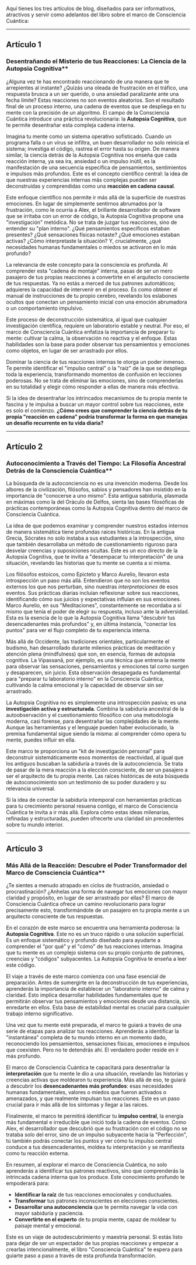 Aquí tienes los tres artículos de blog, diseñados para ser informativos, atractivos y servir como adelantos del libro sobre el marco de Consciencia Cuántica:

---

## Artículo 1

### Desentrañando el Misterio de tus Reacciones: La Ciencia de la Autopsia Cognitiva**

¿Alguna vez te has encontrado reaccionando de una manera que te arrepientes al instante? ¿Quizás una oleada de frustración en el tráfico, una respuesta brusca a un ser querido, o una ansiedad paralizante ante una fecha límite? Estas reacciones no son eventos aleatorios. Son el resultado final de un proceso interno, una cadena de eventos que se despliega en tu mente con la precisión de un algoritmo. El campo de la Consciencia Cuántica introduce una práctica revolucionaria: la **Autopsia Cognitiva**, que te permite desentrañar esta compleja cadena interna.

Imagina tu mente como un sistema operativo sofisticado. Cuando un programa falla o un virus se infiltra, un buen desarrollador no solo reinicia el sistema; investiga el código, rastrea el error hasta su origen. De manera similar, la ciencia detrás de la Autopsia Cognitiva nos enseña que cada reacción interna, ya sea ira, ansiedad o un impulso inútil, es la manifestación de una secuencia específica de pensamientos, sentimientos e impulsos más profundos. Este es el concepto científico central: la idea de que nuestras experiencias internas más complejas pueden ser deconstruidas y comprendidas como una **reacción en cadena causal**.

Este enfoque científico nos permite ir más allá de la superficie de nuestras emociones. En lugar de simplemente sentirnos abrumados por la frustración, como le ocurría a Alex, el brillante desarrollador de software que se irritaba con un error de código, la Autopsia Cognitiva propone una "investigación" metódica. No se trata de juzgar tus reacciones, sino de entender su "plan interno". ¿Qué pensamientos específicos estaban presentes? ¿Qué sensaciones físicas notaste? ¿Qué emociones estaban activas? ¿Cómo interpretaste la situación? Y, crucialmente, ¿qué necesidades humanas fundamentales o miedos se activaron en lo más profundo?

La relevancia de este concepto para la consciencia es profunda. Al comprender esta "cadena de montaje" interna, pasas de ser un mero pasajero de tus propias reacciones a convertirte en el arquitecto consciente de tus respuestas. Ya no estás a merced de tus patrones automáticos; adquieres la capacidad de intervenir en el proceso. Es como obtener el manual de instrucciones de tu propio cerebro, revelando los eslabones ocultos que conectan un pensamiento inicial con una emoción abrumadora o un comportamiento impulsivo.

Este proceso de deconstrucción sistemática, al igual que cualquier investigación científica, requiere un laboratorio estable y neutral. Por eso, el marco de Consciencia Cuántica enfatiza la importancia de preparar tu mente: cultivar la calma, la observación no reactiva y el enfoque. Estas habilidades son la base para poder observar tus pensamientos y emociones como objetos, en lugar de ser arrastrado por ellos.

Dominar la ciencia de tus reacciones internas te otorga un poder inmenso. Te permite identificar el "impulso central" o la "raíz" de la que se despliega toda la experiencia, transformando momentos de confusión en lecciones poderosas. No se trata de eliminar las emociones, sino de comprenderlas en su totalidad y elegir cómo responder a ellas de manera más efectiva.

Si la idea de desentrañar los intrincados mecanismos de tu propia mente te fascina y te impulsa a buscar un mayor control sobre tus reacciones, este es solo el comienzo. **¿Cómo crees que comprender la ciencia detrás de tu propia "reacción en cadena" podría transformar la forma en que manejas un desafío recurrente en tu vida diaria?**

---

## Artículo 2

### Autoconocimiento a Través del Tiempo: La Filosofía Ancestral Detrás de la Consciencia Cuántica**

La búsqueda de la autoconciencia no es una invención moderna. Desde los albores de la civilización, filósofos, sabios y pensadores han insistido en la importancia de "conocerse a uno mismo". Esta antigua sabiduría, plasmada en máximas como la del Oráculo de Delfos, sienta las bases filosóficas de prácticas contemporáneas como la Autopsia Cognitiva dentro del marco de Consciencia Cuántica.

La idea de que podemos examinar y comprender nuestros estados internos de manera sistemática tiene profundas raíces históricas. En la antigua Grecia, Sócrates no solo instaba a sus estudiantes a la introspección, sino que también desarrollaba un método de cuestionamiento riguroso para desvelar creencias y suposiciones ocultas. Este es un eco directo de la Autopsia Cognitiva, que te invita a "desempacar tu interpretación" de una situación, revelando las historias que tu mente se cuenta a sí misma.

Los filósofos estoicos, como Epicteto y Marco Aurelio, llevaron esta introspección un paso más allá. Entendieron que no son los eventos externos los que nos perturban, sino nuestras *interpretaciones* de esos eventos. Sus prácticas diarias incluían reflexionar sobre sus reacciones, identificando cómo sus juicios y expectativas influían en sus emociones. Marco Aurelio, en sus "Meditaciones", constantemente se recordaba a sí mismo que tenía el poder de elegir su respuesta, incluso ante la adversidad. Esta es la esencia de lo que la Autopsia Cognitiva llama "descubrir tus desencadenantes más profundos" y, en última instancia, "conectar los puntos" para ver el flujo completo de tu experiencia interna.

Más allá de Occidente, las tradiciones orientales, particularmente el budismo, han desarrollado durante milenios prácticas de meditación y atención plena (mindfulness) que son, en esencia, formas de autopsia cognitiva. La Vipassanā, por ejemplo, es una técnica que entrena la mente para observar las sensaciones, pensamientos y emociones tal como surgen y desaparecen, sin juicio. Esta observación desapegada es fundamental para "preparar tu laboratorio interno" en la Consciencia Cuántica, cultivando la calma emocional y la capacidad de observar sin ser arrastrado.

La Autopsia Cognitiva no es simplemente una introspección pasiva; es una **investigación activa y estructurada**. Combina la sabiduría ancestral de la autoobservación y el cuestionamiento filosófico con una metodología moderna, casi forense, para desentrañar las complejidades de la mente. Aunque las herramientas y el lenguaje pueden haber evolucionado, la premisa fundamental sigue siendo la misma: al comprender cómo opera tu mente, puedes influir en ella.

Este marco te proporciona un "kit de investigación personal" para deconstruir sistemáticamente esos momentos de reactividad, al igual que los antiguos buscaban la sabiduría a través de la autoconciencia. Se trata de pasar de la mera reacción a la elección consciente, de ser un pasajero a ser el arquitecto de tu propia mente. Las raíces históricas de esta búsqueda de autoconocimiento son un testimonio de su poder duradero y su relevancia universal.

Si la idea de conectar la sabiduría intemporal con herramientas prácticas para tu crecimiento personal resuena contigo, el marco de Consciencia Cuántica te invita a ir más allá. Explora cómo estas ideas milenarias, refinadas y estructuradas, pueden ofrecerte una claridad sin precedentes sobre tu mundo interior.

---

## Artículo 3

### Más Allá de la Reacción: Descubre el Poder Transformador del Marco de Consciencia Cuántica**

¿Te sientes a menudo atrapado en ciclos de frustración, ansiedad o procrastinación? ¿Anhelas una forma de navegar tus emociones con mayor claridad y propósito, en lugar de ser arrastrado por ellas? El marco de Consciencia Cuántica ofrece un camino revolucionario para lograr precisamente esto, transformándote de un pasajero en tu propia mente a un arquitecto consciente de tus respuestas.

En el corazón de este marco se encuentra una herramienta poderosa: la **Autopsia Cognitiva**. Este no es un truco rápido o una solución superficial. Es un enfoque sistemático y profundo diseñado para ayudarte a comprender el "por qué" y el "cómo" de tus reacciones internas. Imagina que tu mente es un complejo sistema con su propio conjunto de patrones, creencias y "códigos" subyacentes. La Autopsia Cognitiva te enseña a leer este código.

El viaje a través de este marco comienza con una fase esencial de preparación. Antes de sumergirte en la deconstrucción de tus experiencias, aprenderás la importancia de establecer un "laboratorio interno" de calma y claridad. Esto implica desarrollar habilidades fundamentales que te permitirán observar tus pensamientos y emociones desde una distancia, sin enredarte en ellos. Esta base de estabilidad mental es crucial para cualquier trabajo interno significativo.

Una vez que tu mente esté preparada, el marco te guiará a través de una serie de etapas para analizar tus reacciones. Aprenderás a identificar la "instantánea" completa de tu mundo interno en un momento dado, reconociendo los pensamientos, sensaciones físicas, emociones e impulsos que coexisten. Pero no te detendrás ahí. El verdadero poder reside en ir más profundo.

El marco de Consciencia Cuántica te capacitará para desentrañar la **interpretación** que tu mente le dio a una situación, revelando las historias y creencias activas que moldearon tu experiencia. Más allá de eso, te guiará a descubrir los **desencadenantes más profundos**: esas necesidades humanas fundamentales, valores o miedos que fueron activados o amenazados, y que realmente impulsan tus reacciones. Este es un paso crucial para ir más allá de los síntomas y llegar a las raíces.

Finalmente, el marco te permitirá identificar tu **impulso central**, la energía más fundamental e irreducible que inició toda la cadena de eventos. Como Alex, el desarrollador que descubrió que su frustración con el código no se trataba solo del error, sino de un impulso subyacente hacia la "Perfección", tú también podrás conectar los puntos y ver cómo tu impulso central conduce a tus desencadenantes, moldea tu interpretación y se manifiesta como tu reacción externa.

En resumen, al explorar el marco de Consciencia Cuántica, no solo aprenderás a identificar tus patrones reactivos, sino que comprenderás la intrincada cadena interna que los produce. Este conocimiento profundo te empoderará para:

*   **Identificar la raíz** de tus reacciones emocionales y conductuales.
*   **Transformar** tus patrones inconscientes en elecciones conscientes.
*   **Desarrollar una autoconciencia** que te permita navegar la vida con mayor sabiduría y paciencia.
*   **Convertirte en el experto** de tu propia mente, capaz de moldear tu paisaje mental y emocional.

Este es un viaje de autodescubrimiento y maestría personal. Si estás listo para dejar de ser un espectador de tus propias reacciones y empezar a crearlas intencionalmente, el libro "Consciencia Cuántica" te espera para guiarte paso a paso a través de esta profunda transformación.